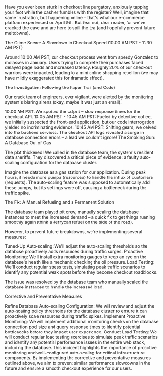 Have you ever been stuck in checkout line purgatory, anxiously tapping your foot while the cashier fumbles with the register? Well, imagine that same frustration, but happening online – that's what our e-commerce platform experienced on April 9th. But fear not, dear reader, for we've cracked the case and are here to spill the tea (and hopefully prevent future meltdowns).

The Crime Scene: A Slowdown in Checkout Speed (10:00 AM PST - 11:30 AM PST)

Around 10:00 AM PST, our checkout process went from speedy Gonzalez to molasses in January. Users trying to complete their purchases faced delayed page loads and increased latency. Roughly 20% of our checkout warriors were impacted, leading to a mini online shopping rebellion (we may have mildly exaggerated this for dramatic effect).

The Investigation: Following the Paper Trail (and Code)

Our crack team of engineers, ever vigilant, were alerted by the monitoring system's blaring sirens (okay, maybe it was just an email).

10:00 AM PST: We spotted the culprit – slow response times for the checkout API.
10:05 AM PST - 10:45 AM PST: Fueled by detective coffee, we initially suspected the front-end application, but our code interrogation yielded no incriminating evidence.
10:45 AM PST: Shifting gears, we delved into the backend services. The checkout API logs revealed a surge in database connection errors – a lead we couldn't ignore!
The Smoking Gun: A Database Out of Gas

The plot thickened! We called in the database team, the system's resident data sheriffs. They discovered a critical piece of evidence: a faulty auto-scaling configuration for the database cluster.

Imagine the database as a gas station for our application. During peak hours, it needs more pumps (resources) to handle the influx of customers (requests). The auto-scaling feature was supposed to automatically add these pumps, but its settings were off, causing a bottleneck during the traffic spike.

The Fix: A Manual Refueling and a Permanent Solution

The database team played pit crew, manually scaling the database instances to meet the increased demand – a quick fix to get things running smoothly again (think a Jerrycan refuel on the side of the road).

However, to prevent future breakdowns, we're implementing several measures:

Tuned-Up Auto-scaling: We'll adjust the auto-scaling thresholds so the database proactively adds resources during traffic surges.
Proactive Monitoring: We'll install extra monitoring gauges to keep an eye on the database's health like a mechanic checking the oil pressure.
Load Testing: We'll conduct regular stress tests, simulating peak traffic scenarios to identify any potential weak spots before they become checkout roadblocks.

The issue was resolved by the database team who manually scaled the database instances to handle the increased load.

Corrective and Preventative Measures

Refine Database Auto-scaling Configuration: We will review and adjust the auto-scaling policy thresholds for the database cluster to ensure it can proactively scale resources during traffic spikes.
Implement Proactive Monitoring: We will implement additional monitoring checks on the database connection pool size and query response times to identify potential bottlenecks before they impact user experience.
Conduct Load Testing: We will conduct regular load testing exercises to simulate peak traffic scenarios and identify any potential performance issues in the entire web stack, including the database.
This incident highlights the importance of proactive monitoring and well-configured auto-scaling for critical infrastructure components. By implementing the corrective and preventative measures outlined above, we aim to prevent similar performance slowdowns in the future and ensure a smooth checkout experience for our users.

